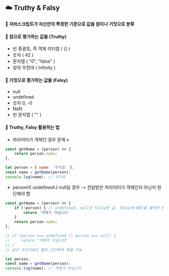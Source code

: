 ## ☁️ Truthy & Falsy 
#### 🔹 자바스크립트가 자신만의 특정한 기준으로 값을 참이나 거짓으로 분류 
 
#### 🔹 참으로 평가하는 값들 (Truthy)
- 빈 중괄호, 즉 객체 리터럴 ( {} )
- 숫자 ( 42 )
- 문자열 ( "0", "false" )
- 양의 무한대 ( Infinity )

#### 🔹 거짓으로 평가하는 값들 (Falsy)
- null 
- undefined
- 숫자 0, -0
- NaN 
- 빈 문자열 ( "" )

#### 🔹 Truthy, Falsy 활용하는 법  
- 파라미터가 객체인 경우 문제 x 
```javascript
const getName = (person) => {
    return person.name;
};

let person = { name: '우지호' };
const name = getName(person);
console.log(name); // 우지호 
```
- person이 undefined나 null일 경우 -> 전달받은 파라미터가 객체인지 아닌지 판단해야 함 
```javascript
const getName = (person) => {
    if (!person) { // undefined, null은 falsy한 값. false에 NOT을 붙이면 true가 되는 것을 활용 
        return '객체가 아닙니다'
    }
    return person.name;
};

// if (person === undefined || person === null) {
//     return "객체가 아닙니다"
// } 
// 같은 조건식보다 훨씬 간단하게 해결 가능     

let person;
const name = getName(person);
console.log(name); // 객체가 아닙니다
```
